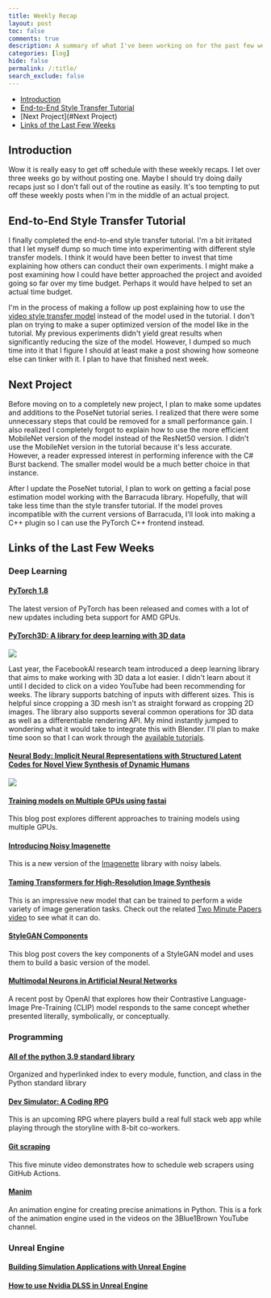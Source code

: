 ```yaml
---
title: Weekly Recap
layout: post
toc: false
comments: true
description: A summary of what I've been working on for the past few weeks.
categories: [log]
hide: false
permalink: /:title/
search_exclude: false
---
```


* [Introduction](#introduction)
* [End-to-End Style Transfer Tutorial](#end-to-end-style-transfer-tutorial)
* [Next Project](#Next Project)
* [Links of the Last Few Weeks](#links-of-the-last-few-weeks)



## Introduction

Wow it is really easy to get off schedule with these weekly recaps. I let over three weeks go by without posting one. Maybe I should try doing daily recaps just so I don't fall out of the routine as easily. It's too tempting to put off these weekly posts when I'm in the middle of an actual project. 

## End-to-End Style Transfer Tutorial

I finally completed the end-to-end style transfer tutorial. I'm a bit irritated that I let myself dump so much time into experimenting with different style transfer models. I think it would have been better to invest that time explaining how others can conduct their own experiments. I might make a post examining how I could have better approached the project and avoided going so far over my time budget. Perhaps it would have helped to set an actual time budget.

I'm in the process of making a follow up post explaining how to use the [video style transfer model](https://github.com/OndrejTexler/Few-Shot-Patch-Based-Training) instead of the model used in the tutorial. I don't plan on trying to make a super optimized version of the model like in the tutorial. My previous experiments didn't yield great results when significantly reducing the size of the model. However, I dumped so much time into it that I figure I should at least make a post showing how someone else can tinker with it. I plan to have that finished next week.

## Next Project

Before moving on to a completely new project, I plan to make some updates and additions to the PoseNet tutorial series. I realized that there were some unnecessary steps that could be removed for a small performance gain. I also realized I completely forgot to explain how to use the more efficient MobileNet version of the model instead of the ResNet50 version. I didn't use the MobileNet version in the tutorial because it's less accurate. However, a reader expressed interest in performing inference with the C# Burst backend. The smaller model would be a much better choice in that instance.

After I update the PoseNet tutorial, I plan to work on getting a facial pose estimation model working with the Barracuda library. Hopefully, that will take less time than the style transfer tutorial. If the model proves incompatible with the current versions of Barracuda, I'll look into making a C++ plugin so I can use the PyTorch C++ frontend instead.



## Links of the Last Few Weeks

### Deep Learning

#### [PyTorch 1.8](https://pytorch.org/blog/pytorch-1.8-released/)

The latest version of PyTorch has been released and comes with a lot of new updates including beta support for AMD GPUs.

#### [PyTorch3D: A library for deep learning with 3D data](https://pytorch3d.org/)

![](https://raw.githubusercontent.com/facebookresearch/pytorch3d/master/.github/dolphin_deform.gif)

Last year, the FacebookAI research team introduced a deep learning library that aims to make working with 3D data a lot easier. I didn't learn about it until I decided to click on a video YouTube had been recommending for weeks. The library supports batching of inputs with different sizes. This is helpful since cropping a 3D mesh isn't as straight forward as cropping 2D images. The library also supports several common operations for 3D data as well as a differentiable rendering API. My mind instantly jumped to wondering what it would take to integrate this with Blender. I'll plan to make time soon so that I can work through the [available tutorials](https://github.com/facebookresearch/pytorch3d#tutorials).

#### [Neural Body: Implicit Neural Representations with Structured Latent Codes for Novel View Synthesis of Dynamic Humans](https://github.com/zju3dv/neuralbody)

![](https://camo.githubusercontent.com/b1b6429cb394905284abe3b365e6bec6233592e9fdfb46df61660b65b7f0a6b3/68747470733a2f2f7a6a753364762e6769746875622e696f2f6e657572616c626f64792f696d616765732f6d6f6e6f63756c61722e676966)

#### [Training models on Multiple GPUs using fastai](https://jarvislabs.ai/blogs/multiGPUs)

This blog post explores different approaches to training models using multiple GPUs.

#### [Introducing Noisy Imagenette](https://tmabraham.github.io/blog/noisy_imagenette)

This is a new version of the [Imagenette](https://github.com/fastai/imagenette) library with noisy labels.

#### [Taming Transformers for High-Resolution Image Synthesis](https://github.com/CompVis/taming-transformers)

This is an impressive new model that can be trained to perform a wide variety of image generation tasks. Check out the related [Two Minute Papers video](https://www.youtube.com/watch?v=o7dqGcLDf0A) to see what it can do.

#### [StyleGAN Components](https://isaac-flath.github.io/fastblog/computer%20vision/gan/2021/03/01/StyleGanComponents.html)

This blog post covers the key components of a StyleGAN model and uses them to build a basic version of the model.

#### [Multimodal Neurons in Artificial Neural Networks](https://openai.com/blog/multimodal-neurons/)

A recent post by OpenAI that explores how their Contrastive Language-Image Pre-Training (CLIP) model responds to the same concept whether presented literally, symbolically, or conceptually.



### Programming

#### [All of the python 3.9 standard library](https://gist.github.com/jph00/d5981f649a83a754946964cf22322cb2)

Organized and hyperlinked index to every module, function, and class in the Python standard library  

#### [Dev Simulator: A Coding RPG](https://simulator.dev/)

This is an upcoming RPG where players build a real full stack web app while playing through the storyline with 8-bit co-workers.

#### [Git scraping](https://simonwillison.net/2021/Mar/5/git-scraping/)

This five minute video demonstrates how to schedule web scrapers using GitHub Actions.

#### [Manim](https://github.com/ManimCommunity/manim)

An animation engine for creating precise animations in Python. This is a fork of the animation engine used in the videos on the 3Blue1Brown YouTube channel.



### Unreal Engine

#### [Building Simulation Applications with Unreal Engine](https://www.twitch.tv/videos/936853835)

#### [How to use Nvidia DLSS in Unreal Engine](https://www.twitch.tv/videos/945514664)

